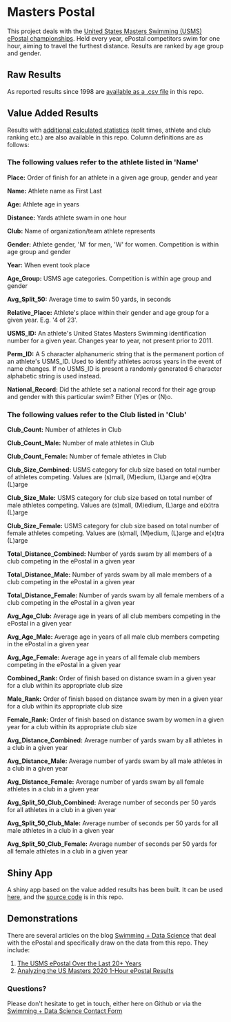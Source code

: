 # Masters Postal

This project deals with the [United States Masters Swimming (USMS) ePostal championships](https://www.usms.org/events/national-championships/epostal-national-championships).  Held every year, ePostal competitors swim for one hour, aiming to travel the furthest distance.  Results are ranked by age group and gender.

## Raw Results

As reported results since 1998 are [available as a .csv file](https://github.com/gpilgrim2670/MastersPostal/blob/master/Postal_Raw.csv) in this repo.

## Value Added Results

Results with [additional calculated statistics](https://github.com/gpilgrim2670/MastersPostal/blob/master/Postal_All.csv) (split times, athlete and club ranking etc.) are also available in this repo.  Column definitions are as follows:

### The following values refer to the athlete listed in 'Name'

**Place:** Order of finish for an athlete in a given age group, gender and year

**Name:** Athlete name as First Last

**Age:** Athlete age in years

**Distance:** Yards athlete swam in one hour

**Club:** Name of organization/team athlete represents

**Gender:** Athlete gender, 'M' for men, 'W' for women.  Competition is within age group and gender

**Year:** When event took place

**Age_Group:** USMS age categories.  Competition is within age group and gender

**Avg_Split_50:** Average time to swim 50 yards, in seconds

**Relative_Place:** Athlete's place within their gender and age group for a given year.  E.g. '4 of 23'.

**USMS_ID:** An athlete's United States Masters Swimming identification number for a given year.  Changes year to year, not present prior to 2011.

**Perm_ID:** A 5 character alphanumeric string that is the permanent portion of an athlete's USMS_ID.  Used to identify athletes across years in the event of name changes.  If no USMS_ID is present a randomly generated 6 character alphabetic string is used instead.

**National_Record:** Did the athlete set a national record for their age group and gender with this particular swim?  Either (Y)es or (N)o.

### The following values refer to the Club listed in 'Club'

**Club_Count:** Number of athletes in Club

**Club_Count_Male:** Number of male athletes in Club

**Club_Count_Female:** Number of female athletes in Club

**Club_Size_Combined:** USMS category for club size based on total number of athletes competing.  Values are (s)mall, (M)edium, (L)arge and e(x)tra (L)arge

**Club_Size_Male:** USMS category for club size based on total number of male athletes competing. Values are (s)mall, (M)edium, (L)arge and e(x)tra (L)arge

**Club_Size_Female:** USMS category for club size based on total number of female athletes competing. Values are (s)mall, (M)edium, (L)arge and e(x)tra (L)arge

**Total_Distance_Combined:** Number of yards swam by all members of a club competing in the ePostal in a given year

**Total_Distance_Male:** Number of yards swam by all male members of a club competing in the ePostal in a given year

**Total_Distance_Female:** Number of yards swam by all female members of a club competing in the ePostal in a given year

**Avg_Age_Club:** Average age in years of all club members competing in the ePostal in a given year

**Avg_Age_Male:** Average age in years of all male club members competing in the ePostal in a given year

**Avg_Age_Female:** Average age in years of all female club members competing in the ePostal in a given year

**Combined_Rank:** Order of finish based on distance swam in a given year for a club within its appropriate club size

**Male_Rank:** Order of finish based on distance swam by men in a given year for a club within its appropriate club size

**Female_Rank:** Order of finish based on distance swam by women in a given year for a club within its appropriate club size

**Avg_Distance_Combined:** Average number of yards swam by all athletes in a club in a given year

**Avg_Distance_Male:** Average number of yards swam by all male athletes in a club in a given year

**Avg_Distance_Female:** Average number of yards swam by all female athletes in a club in a given year

**Avg_Split_50_Club_Combined:** Average number of seconds per 50 yards for all athletes in a club in a given year

**Avg_Split_50_Club_Male:** Average number of seconds per 50 yards for all male athletes in a club in a given year

**Avg_Split_50_Club_Female:** Average number of seconds per 50 yards for all female athletes in a club in a given year

## Shiny App

A shiny app based on the value added results has been built.  It can be used [here](https://gpilgrim.shinyapps.io/MastersPostalProject/?_ga=2.155632699.1406177177.1619535238-1657862835.1619017959), and the [source code](https://github.com/gpilgrim2670/MastersPostal/blob/master/Postal_App.R) is in this repo.

## Demonstrations

There are several articles on the blog [Swimming + Data Science](https://pilgrim.netlify.app/) that deal with the ePostal and specifically draw on the data from this repo.  They include:

1. [The USMS ePostal Over the Last 20+ Years](https://pilgrim.netlify.app/post/the-usms-epostal-over-the-last-20-years/)
2. [Analyzing the US Masters 2020 1-Hour ePostal Results](https://pilgrim.netlify.app/post/analyzing-the-us-masters-2020-epostal-results/)

### Questions?

Please don't hesitate to get in touch, either here on Github or via the [Swimming + Data Science Contact Form](https://pilgrim.netlify.app/contact/)